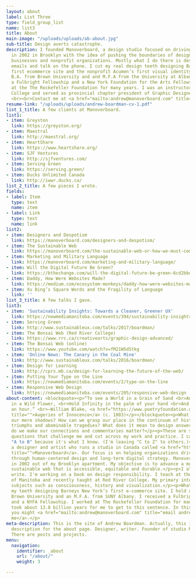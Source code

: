 ```yaml
---
layout: about
label: List Three
type: field_group_list
name: list3
title: About
main-image: "/uploads/uploads/ab-about.jpg"
sub-title: Design averts catastrophe.
description: I founded Manoverboard, a design studio focused on driving social change,
  in 2002 in Brooklyn with the idea of pushing the boundaries of design for innovative
  businesses and nonprofit organizations. Mostly what I do there is design and send
  emails and talk on the phone. I cut my real design teeth designing Barneys New York’s
  first ecommerce site and the nonprofit Acumen’s first visual identity. I hold a
  B.A. from Brown University and and M.F.A from the University at Albany SUNY. I received
  a Fulbright Fellowship and a New York Foundation for the Arts Fellowship. I worked
  at the The Rockefeller Foundation for many years. I was an instructor at Red River
  College and served as provincial chapter president of Graphic Designers of Canada.
  <br><br>Contact me at <a href="mailto:andrew@manoverboard.com" title="">andrew@manoverboard.com</a>
resume-link: "/uploads/uploads/andrew-boardman-cv-1.pdf"
list_1_title: A few clients at Manoverboard.
list1:
- item: Greyston
  link: https://greyston.org/
- item: Maestral
  link: http://maestral.org/
- item: HeartShare
  link: https://www.heartshare.org/
- item: SJF Ventures
  link: http://sjfventures.com/
- item: Serving Green
  link: https://serving.green/
- item: Ducks Unlimited Canada
  link: http://iwwr.ducks.ca/
list_2_title: A few pieces I wrote.
fields:
- label: Item
  type: text
  name: item
- label: Link
  type: text
  name: link
list2:
- item: Designers and Despotism
  link: https://manoverboard.com/designers-and-despotism/
- item: The Sustainable Web
  link: https://manoverboard.com/the-sustainable-web-or-how-we-must-communicate/
- item: Marketing and Military Language
  link: https://manoverboard.com/marketing-and-military-language/
- item: Will the Digital Future Be Green?
  link: https://bthechange.com/will-the-digital-future-be-green-6cd2bbd34f4a
- item: Daddy, How Were Websites Made?
  link: https://medium.com/ecosystem-monkeys/daddy-how-were-websites-made-b0b324e35bf7
- item: Xu Bing’s Square Words and the Fragility of Language
  link: ''
list_3_title: A few talks I gave.
list3:
- item: 'Sustainability Insights: Towards a Cleaner, Greener UX'
  link: https://newmediamanitoba.com/events/394/sustainability-insights-green-ux-and-a-greener-web
- item: Serving Green
  link: http://www.sustainableux.com/talks/2017/boardman/
- item: The Bonsai Web (Red River College)
  link: https://www.rrc.ca/creativearts/graphic-design-advanced/
- item: The Bonsai Web (online)
  link: https://www.youtube.com/watch?v=fM21W5dStkg
- item: 'Online News: The Canary in the Coal Mine'
  link: http://www.sustainableux.com/talks/2016/boardman/
- item: Design for Learning
  link: http://cprs.mb.ca/design-for-learning-the-future-of-the-web/
- item: Putting Your Type on the Line
  link: https://newmediamanitoba.com/events/2/type-on-the-line
- item: Responsive Web Design
  link: https://newmediamanitoba.com/events/205/responsive-web-design
about-content: <blockquote><p>“To see a World in a Grain of Sand <br>And a Heaven
  in a Wild Flower, <br>Hold Infinity in the palm of your hand <br>And Eternity in
  an hour.” <br>—William Blake, <a href="https://www.poetryfoundation.org/poems/43650/auguries-of-innocence"
  title="">Augeries of Innocence</a> (c. 1803)</p></blockquote><p>What exists beyond
  our mere shadows? How can we grasp our place in the continuum of history's unfolding
  triumphs and abominable tragedies? What does it mean to design answers? And how
  do we make our connections and commentaries matter?</p><p>These are some of the
  questions that challenge me and cut across my work and practice. I call this site
  "A to B" because it's what I know. (I'm leaving "C to Z" to others.)</p><p>I am
  a designer and artist who runs a studio in Canada called <a href="https://manoverboard.com"
  title="">Manoverboard</a>. Our focus is on helping organizations drive social change
  through human-centered design and long-term digital strategy. Manoverboard began
  in 2002 out of my Brooklyn apartment. My objective is to advance a more humane and
  sustainable web that is accessible, equitable and durable.</p><p>I also draw and
  write. I'm working on a book on design responsibility. I teach at the University
  of Manitoba and recently taught at Red River College. My primary interest is in
  subjects such as consciousness, history and visualization.</p><p>What else? I cut
  my teeth designing Barneys New York’s first e-commerce site. I hold a B.A. from
  Brown University and an M.F.A. from SUNY Albany. I received a Fulbright Fellowship
  and a NYFA Fellowship. I worked at The Rockefeller Foundation for many years.</p><p>It
  took about 13.8 billion years for me to get to this sentence. In this next sentence,
  you might <a href="mailto:andrew@manoverboard.com" title="email andrew boardman">email
  me</a>.</p>
meta-description: This is the site of Andrew Boardman. Actually, this is the meta
  description for the about page. Designer, writer. Founder of studio Manoverboard.
  There are posts and projects.
menu:
  navigation:
    identifier: _about
    url: "/about/"
    weight: 3

---
```

